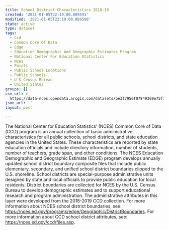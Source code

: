 ```yaml
---
title: School District Characteristics 2018-19
created: '2021-01-05T22:19:00.889591'
modified: '2021-01-05T22:19:00.889598'
state: active
type: dataset
tags:
  - Ccd
  - Common Core Of Data
  - Edge
  - Education Demographic And Geographic Estimates Program
  - National Center For Education Statistics
  - Nces
  - Points
  - Public School Locations
  - Public Schools
  - U S Census Bureau
  - United States
groups: []
csv_url: >-
  https://data-nces.opendata.arcgis.com/datasets/be3f7956f07849369e75f7008b2899d3_0.csv?outSR=%7B%22latestWkid%22%3A3857%2C%22wkid%22%3A102100%7D
json_url: ''
layout: post

---
```

<div style='text-align:Left;'><p>The National Center for Education Statistics’ (NCES) Common Core of Data (CCD) program is an annual collection of basic administrative characteristics for all public schools, school districts, and state education agencies in the United States. These characteristics are reported by state education officials and include directory information, number of students, number of teachers, grade span, and other conditions. The NCES Education Demographic and Geographic Estimate (EDGE) program develops annually updated school district boundary composite files that include public elementary, secondary, and unified school district boundaries clipped to the U.S. shoreline. School districts are special-purpose administrative units designed by state and local officials to provide public education for local residents. District boundaries are collected for NCES by the U.S. Census Bureau to develop demographic estimates and to support educational research and program administration. The administrative attributes in this layer were developed from the 2018-2019 CCD collection. For more information about NCES school district boundaries, see: <a href='https://nces.ed.gov/programs/edge/Geographic/DistrictBoundaries' rel='nofollow ugc'>https://nces.ed.gov/programs/edge/Geographic/DistrictBoundaries</a>. For more information about CCD school district attributes, see: <a href='https://nces.ed.gov/ccd/files.asp' rel='nofollow ugc'>https://nces.ed.gov/ccd/files.asp</a>.<br /></p></div>
